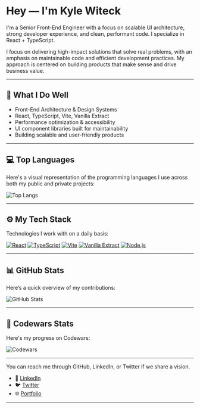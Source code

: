 # Hey — I'm Kyle Witeck

I'm a Senior Front-End Engineer with a focus on scalable UI architecture, strong developer experience, and clean, performant code. I specialize in React + TypeScript.

I focus on delivering high-impact solutions that solve real problems, with an emphasis on maintainable code and efficient development practices. My approach is centered on building products that make sense and drive business value.

---

## 🧠 What I Do Well

- Front-End Architecture & Design Systems
- React, TypeScript, Vite, Vanilla Extract
- Performance optimization & accessibility
- UI component libraries built for maintainability
- Building scalable and user-friendly products

---

## 💻 Top Languages

Here's a visual representation of the programming languages I use across both my public and private projects:

![Top Langs](https://github-readme-stats.vercel.app/api/top-langs/?username=KyleWiteck&layout=pie&theme=tokyonight&hide=html&langs_count=20)

---

## ⚙️ My Tech Stack

Technologies I work with on a daily basis:

[![React](https://img.shields.io/badge/React-%23104E8B.svg)](https://reactjs.org/)
[![TypeScript](https://img.shields.io/badge/TypeScript-%233178C6.svg)](https://www.typescriptlang.org/)
[![Vite](https://img.shields.io/badge/Vite-%2356B1F0.svg)](https://vitejs.dev/)
[![Vanilla Extract](https://img.shields.io/badge/Vanilla_Extract-%23365C7D.svg)](https://vanilla-extract.style/)
[![Node.js](https://img.shields.io/badge/Node.js-%23339933.svg)](https://nodejs.org/)

---

## 📊 GitHub Stats

Here’s a quick overview of my contributions:

![GitHub Stats](https://github-readme-stats.vercel.app/api?username=KyleWiteck&show_icons=true&count_private=true&theme=tokyonight)

---

## 🌱 Codewars Stats

Here's my progress on Codewars:

![Codewars](https://www.codewars.com/users/KyleWiteck/badges/large)

---

You can reach me through GitHub, LinkedIn, or Twitter if we share a vision.

- 📝 [LinkedIn](https://www.linkedin.com/in/KyleWiteck)
- 🐦 [Twitter](https://twitter.com/KyleWiteck)
- 🌐 [Portfolio](https://your-portfolio-link.com)

---
